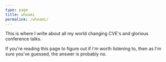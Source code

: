 ```yaml
---
type: page
title: whoami
permalink: /whoami/
---
```


This is where I write about all my world changing CVE's and glorious conference talks.

If you're reading this page to figure out if i'm worth listening to, then as I'm sure you've guessed, the answer is probably no.
